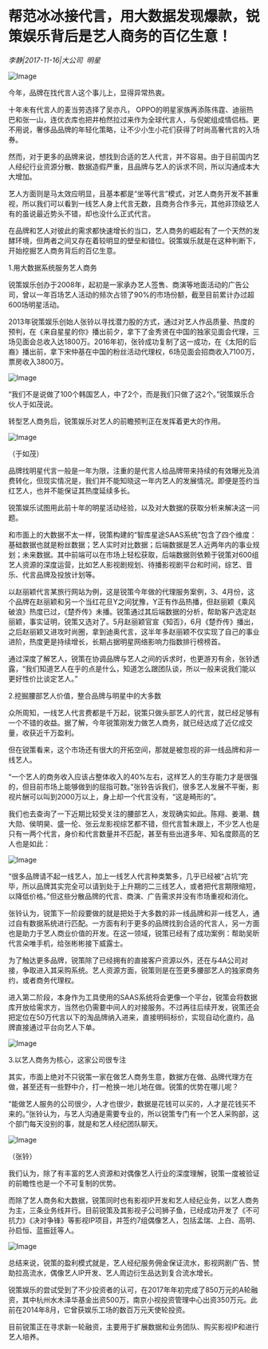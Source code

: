 # 帮范冰冰接代言，用大数据发现爆款，锐策娱乐背后是艺人商务的百亿生意！

*李静|2017-11-16|大公司 
                                                明星*

![Image](http://static.ylzbl.com/uploads/ueditor/php/upload/image/20171121/1511266872180023.jpeg)

今年，品牌在找代言人这个事儿上，显得异常热衷。

十年未有代言人的麦当劳选择了吴亦凡， OPPO的明星家族再添陈伟霆、迪丽热巴和张一山，连优衣库也把井柏然拉过来作为全球代言人，与倪妮组成情侣档。更不用说，奢侈品品牌的年轻化策略，让不少小生小花们获得了时尚高奢代言的入场券。

然而，对于更多的品牌来说，想找到合适的艺人代言，并不容易。由于目前国内艺人经纪行业资源分散、数据造假严重，且品牌与艺人的诉求不同，所以沟通成本大大增加。

艺人方面则是马太效应明显，且基本都是“坐等代言”模式，对艺人商务开发不甚重视，所以我们可以看到一线艺人身上代言无数，且商务合作多元，其他非顶级艺人有的虽说最近势头不错，却也没什么正式代言。

在品牌和艺人对彼此的需求都快速增长的当口，艺人商务的崛起有了一个天然的发酵环境，但两者之间又存在着较明显的壁垒和错位。锐策娱乐就是在这种判断下，开始挖掘艺人商务背后的百亿生意。

1.用大数据系统服务艺人商务

锐策娱乐创办于2008年，起初是一家承办艺人签售、商演等地面活动的广告公司，曾以一年百场艺人活动的频次占领了90%的市场份额，截至目前累计办过超600场明星活动。

2013年锐策娱乐创始人张铃以寻找潜力股的方式，通过对艺人作品质量、热度的预判，在《来自星星的你》播出前夕，拿下了金秀贤在中国的独家见面会代理，三场见面会总收入达1800万。2016年初，张铃成功复制了这一成功，在《太阳的后裔》播出前，拿下宋仲基在中国的粉丝活动代理权，6场见面会招商收入7100万，票房收入3800万。

![Image](http://si1.go2yd.com/get-image/0IUcmr6qrjc)

“我们不是说做了100个韩国艺人，中了2个，而是我们只做了这2个。”锐策娱乐合伙人于如茂说。

转型艺人商务后，锐策娱乐对艺人的前瞻预判正在发挥着更大的作用。

![Image](http://si1.go2yd.com/get-image/0IUcmsP08XI)

（于如茂）

品牌找明星代言一般是一年为限，注重的是代言人给品牌带来持续的有效曝光及消费转化，但现实情况是，我们并不能知晓这一年内艺人的发展情况。即便是签约当红艺人，也并不能保证其热度延续多长。

锐策娱乐试图用此前十年的明星活动经验，以及对大数据的获取分析来解决这一问题。

和市面上的大数据不太一样，锐策构建的“智库星途SAAS系统”包含了四个维度：基础数据也就是粉丝数据；艺人实时对比数据；后端数据是艺人近两年内的事业规划；未来数据。其中前端可以在市场上轻松获取，后端数据则依赖于锐策对600组艺人资源的深度运营，比如艺人影视剧规划、待播影视剧平台和时间，综艺、音乐、代言品牌及投放计划等。

以赵丽颖代言某旅行网站为例，这是锐策今年做的代理服务案例，3、4月份，这个品牌在赵丽颖和另一个当红花旦Y之间犹豫，Y正有作品热播，但赵丽颖《乘风破浪》热度已过，《楚乔传》未播。锐策通过其后端数据的分析，帮助客户选定赵丽颖，事实证明，锐策又选对了。5月赵丽颖官宣《知否》，6月《楚乔传》播出，之后赵丽颖又进攻时尚圈，拿到迪奥代言，这半年多赵丽颖不仅实现了自己的事业进阶，热度更是持续增长，长期占据明星网络影响力指数排行榜榜首。

通过深度了解艺人，锐策在协调品牌与艺人之间的诉求时，也更游刃有余，张铃透露，“我们知道艺人在乎的点是什么，知道怎么跟团队谈，所以一般来说我们能以更好性价比谈定艺人。”

2.挖掘腰部艺人价值，整合品牌与明星中的大多数

众所周知，一线艺人代言费都是千万起，锐策只做头部艺人的代言，就已经足够有一个不错的收益。据了解，今年锐策刚发力做艺人商务，就已经达成了近亿成交量，收获近千万盈利。

但在锐策看来，这个市场还有很大的开拓空间，那就是被忽视的非一线品牌和非一线艺人。

“一个艺人的商务收入应该占整体收入的40%左右，这样艺人的生存能力才是很强的，但目前市场上能够做到的屈指可数。”张铃告诉我们，很多艺人发展不平衡，影视片酬可以叫到2000万以上，身上却一个代言没有，“这是畸形的”。

我们也去查询了一下近期比较受关注的腰部艺人，发现确实如此。陈翔、姜潮、魏大勋、侯明昊、盛一伦、张云龙影视综艺都不错，但代言暂未跟上，不少艺人也是只有一两个代言，身价和代言数量并不匹配，甚至有些出道多年、知名度颇高的艺人也是如此：

![Image](http://si1.go2yd.com/get-image/0IUcmlYkwts)

“很多品牌请不起一线艺人，加上一线艺人代言种类繁多，几乎已经被“占坑”完毕，所以品牌其实完全可以请到处于上升期的二三线艺人，或者把代言期限缩短，以降低价格。”但这些分散品牌的代言、商演、广告需求并没有市场重视和消化。

张铃认为，锐策下一阶段要做的就是把处于大多数的非一线品牌和非一线艺人，通过自有数据系统进行匹配。一方面有利于更多的品牌找到合适的代言人，另一方面也是助力于艺人商业价值的开发。在这一领域，锐策已经有了成功案例：帮助吴昕代言朵唯手机，给张彬彬接下威露士。

为了触达更多品牌，锐策除了已经拥有的直接客户资源以外，还在与4A公司对接，争取进入其采购系统。艺人资源方面，锐策则是在签更多腰部艺人的独家商务约，或者商务代理权。

进入第二阶段，本身作为工具使用的SAAS系统将会更像一个平台，锐策会将数据库开放给需求方，当然也仍需要中间人的对接服务。不过再往后续开发，锐策还会把定位在50万代言以下的淘品牌纳入进来，直接明码标价，实现自动化直约，品牌直接通过平台向艺人下单。

![Image](http://si1.go2yd.com/get-image/0IUcmpioJk0)

3.以艺人商务为核心，这家公司很专注

其实，市面上绝对不只锐策一家在做艺人商务生意，数据方在做、品牌代理方在做，甚至还有一些野中介，打一枪换一地儿地在做。锐策的优势在哪儿呢？

“能做艺人服务的公司很少，人才也很少，数据是花钱可以买的，人才是花钱买不来的。”张铃认为，与艺人沟通是需要专业的，所以锐策专门有一个艺人采购部，这个部门每天没别的事，就是和艺人经纪团队聊天。

![Image](http://si1.go2yd.com/get-image/0IUcmoXUWUS)

（张铃）

我们认为，除了有丰富的艺人资源和对偶像艺人行业的深度理解，锐策一度被验证的前瞻性也是一个不可复制的优势。

而除了艺人商务和大数据，锐策同时也有影视IP开发和艺人经纪业务，以艺人商务为主，三条业务线并行。目前锐策及其影视子公司狮子鱼，已经成功开发了《不可抗力》《决对争锋》等影视IP项目，并签约7组偶像艺人，包括孟瑞、上白、高明、孙启恒、蓝振廷等人。

![Image](http://si1.go2yd.com/get-image/0IUcmnlzWee)

总结来说，锐策的盈利模式就是，艺人经纪服务佣金保证流水，影视网剧广告、赞助拉高流水，偶像艺人IP开发、艺人周边衍生品达到复合流水增长。

锐策娱乐的尝试受到了不少投资者的认可，在2017年年初完成了850万元的A轮融资，其中杭州水木泽华基金出资500万，南京小视投资管理中心出资350万元。此前在2014年8月，它曾获娱乐工场的数百万元天使轮投资。

目前锐策正在寻求新一轮融资，主要用于扩展数据和业务团队、购买影视IP和进行艺人培养。

